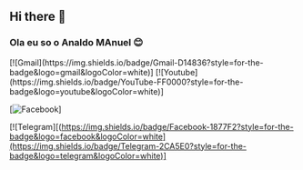 ## Hi there 👋

### Ola eu so o Analdo MAnuel 😊
<div>
[![Gmail](https://img.shields.io/badge/Gmail-D14836?style=for-the-badge&logo=gmail&logoColor=white)]
[![Youtube](https://img.shields.io/badge/YouTube-FF0000?style=for-the-badge&logo=youtube&logoColor=white)]
</div>

[![Facebook](https://img.shields.io/badge/Facebook-1877F2?style=for-the-badge&logo=facebook&logoColor=white)]


[![Telegram][(https://img.shields.io/badge/Facebook-1877F2?style=for-the-badge&logo=facebook&logoColor=white](https://img.shields.io/badge/Telegram-2CA5E0?style=for-the-badge&logo=telegram&logoColor=white)]
